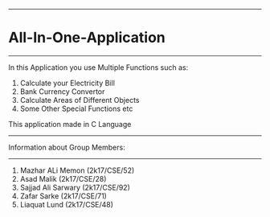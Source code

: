 **************************
# All-In-One-Application
**************************

In this Application you use Multiple Functions
such as: 

1. Calculate your Electricity Bill
2. Bank Currency Convertor
3. Calculate Areas of Different Objects
4. Some Other Special Functions
etc

This application made in C Language

*********************************
Information about Group Members:
*********************************
1. Mazhar ALi Memon (2k17/CSE/52)
2. Asad Malik       (2k17/CSE/28)
3. Sajjad Ali Sarwary (2k17/CSE/92)
4. Zafar Sarke     (2k17/CSE/71)
5. Liaquat Lund    (2k17/CSE/48)
